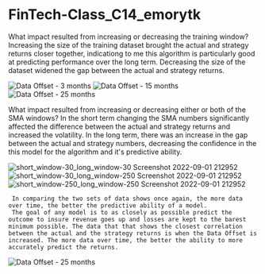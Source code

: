 # FinTech-Class_C14_emorytk


What impact resulted from increasing or decreasing the training window? 
     Increasing the size of the training dataset brought the actual and strategy returns closer together, indicationg to me this algorithm is particularly good at predicting performance over the long term. Decreasing the size of the dataset widened the gap between the actual and strategy returns.

![Data Offset - 3 months](https://user-images.githubusercontent.com/106201726/188072311-0ba3f576-8623-4c6c-a2da-1c8b0ead9455.png)
![Data Offset - 15 months](https://user-images.githubusercontent.com/106201726/188072319-61f90f01-097a-4082-b546-dc3dff660a69.png)
![Data Offset - 25 months](https://user-images.githubusercontent.com/106201726/188072368-d080f63d-2488-4af9-b236-415e44cbce8a.png)


 What impact resulted from increasing or decreasing either or both of the SMA windows? 
     In the short term changing the SMA numbers significantly affected the difference between the actual and strategy returns and increased the volatility. In the long term, there was an increase in the gap between the actual and strategy numbers, decreasing the confidence in the this model for the algorithm and it's predictive ability.

![short_window-30_long_window-30 Screenshot 2022-09-01 212952](https://user-images.githubusercontent.com/106201726/188072710-0c423ffe-8ae3-4633-9dd4-51b4feb3f5ed.png)
![short_window-30_long_window-250 Screenshot 2022-09-01 212952](https://user-images.githubusercontent.com/106201726/188072753-eff79698-da64-4fad-b7e1-3dca47fed68a.png)
![short_window-250_long_window-250 Screenshot 2022-09-01 212952](https://user-images.githubusercontent.com/106201726/188072786-cb8be8ad-f54f-404c-8045-38166082e4f0.png)
  

     In comparing the two sets of data shows once again, the more data over time, the better the predictive ability of a model. 
     The goal of any model is to as closely as possible predict the outcome to insure revenue goes up and losses are kept to the barest minimum possible. The data that that shows the closest correlation between the actual and the strategy returns is when the Data Offset is increased. The more data over time, the better the ability to more accurately predict the returns.

![Data Offset - 25 months](https://user-images.githubusercontent.com/106201726/188073816-74a0e12a-9103-485e-a184-c8b3f7044372.png)


